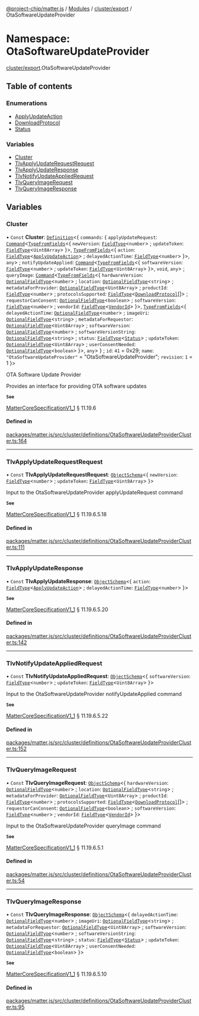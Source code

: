 [@project-chip/matter.js](../README.md) / [Modules](../modules.md) / [cluster/export](cluster_export.md) / OtaSoftwareUpdateProvider

# Namespace: OtaSoftwareUpdateProvider

[cluster/export](cluster_export.md).OtaSoftwareUpdateProvider

## Table of contents

### Enumerations

- [ApplyUpdateAction](../enums/cluster_export.OtaSoftwareUpdateProvider.ApplyUpdateAction.md)
- [DownloadProtocol](../enums/cluster_export.OtaSoftwareUpdateProvider.DownloadProtocol.md)
- [Status](../enums/cluster_export.OtaSoftwareUpdateProvider.Status.md)

### Variables

- [Cluster](cluster_export.OtaSoftwareUpdateProvider.md#cluster)
- [TlvApplyUpdateRequestRequest](cluster_export.OtaSoftwareUpdateProvider.md#tlvapplyupdaterequestrequest)
- [TlvApplyUpdateResponse](cluster_export.OtaSoftwareUpdateProvider.md#tlvapplyupdateresponse)
- [TlvNotifyUpdateAppliedRequest](cluster_export.OtaSoftwareUpdateProvider.md#tlvnotifyupdateappliedrequest)
- [TlvQueryImageRequest](cluster_export.OtaSoftwareUpdateProvider.md#tlvqueryimagerequest)
- [TlvQueryImageResponse](cluster_export.OtaSoftwareUpdateProvider.md#tlvqueryimageresponse)

## Variables

### Cluster

• `Const` **Cluster**: [`Definition`](cluster_export.ClusterFactory.md#definition)<{ `commands`: { `applyUpdateRequest`: [`Command`](cluster_export.md#command)<[`TypeFromFields`](tlv_export.md#typefromfields)<{ `newVersion`: [`FieldType`](../interfaces/tlv_export.FieldType.md)<`number`\> ; `updateToken`: [`FieldType`](../interfaces/tlv_export.FieldType.md)<`Uint8Array`\>  }\>, [`TypeFromFields`](tlv_export.md#typefromfields)<{ `action`: [`FieldType`](../interfaces/tlv_export.FieldType.md)<[`ApplyUpdateAction`](../enums/cluster_export.OtaSoftwareUpdateProvider.ApplyUpdateAction.md)\> ; `delayedActionTime`: [`FieldType`](../interfaces/tlv_export.FieldType.md)<`number`\>  }\>, `any`\> ; `notifyUpdateApplied`: [`Command`](cluster_export.md#command)<[`TypeFromFields`](tlv_export.md#typefromfields)<{ `softwareVersion`: [`FieldType`](../interfaces/tlv_export.FieldType.md)<`number`\> ; `updateToken`: [`FieldType`](../interfaces/tlv_export.FieldType.md)<`Uint8Array`\>  }\>, `void`, `any`\> ; `queryImage`: [`Command`](cluster_export.md#command)<[`TypeFromFields`](tlv_export.md#typefromfields)<{ `hardwareVersion`: [`OptionalFieldType`](../interfaces/tlv_export.OptionalFieldType.md)<`number`\> ; `location`: [`OptionalFieldType`](../interfaces/tlv_export.OptionalFieldType.md)<`string`\> ; `metadataForProvider`: [`OptionalFieldType`](../interfaces/tlv_export.OptionalFieldType.md)<`Uint8Array`\> ; `productId`: [`FieldType`](../interfaces/tlv_export.FieldType.md)<`number`\> ; `protocolsSupported`: [`FieldType`](../interfaces/tlv_export.FieldType.md)<[`DownloadProtocol`](../enums/cluster_export.OtaSoftwareUpdateProvider.DownloadProtocol.md)[]\> ; `requestorCanConsent`: [`OptionalFieldType`](../interfaces/tlv_export.OptionalFieldType.md)<`boolean`\> ; `softwareVersion`: [`FieldType`](../interfaces/tlv_export.FieldType.md)<`number`\> ; `vendorId`: [`FieldType`](../interfaces/tlv_export.FieldType.md)<[`VendorId`](datatype_export.md#vendorid)\>  }\>, [`TypeFromFields`](tlv_export.md#typefromfields)<{ `delayedActionTime`: [`OptionalFieldType`](../interfaces/tlv_export.OptionalFieldType.md)<`number`\> ; `imageUri`: [`OptionalFieldType`](../interfaces/tlv_export.OptionalFieldType.md)<`string`\> ; `metadataForRequestor`: [`OptionalFieldType`](../interfaces/tlv_export.OptionalFieldType.md)<`Uint8Array`\> ; `softwareVersion`: [`OptionalFieldType`](../interfaces/tlv_export.OptionalFieldType.md)<`number`\> ; `softwareVersionString`: [`OptionalFieldType`](../interfaces/tlv_export.OptionalFieldType.md)<`string`\> ; `status`: [`FieldType`](../interfaces/tlv_export.FieldType.md)<[`Status`](../enums/cluster_export.OtaSoftwareUpdateProvider.Status.md)\> ; `updateToken`: [`OptionalFieldType`](../interfaces/tlv_export.OptionalFieldType.md)<`Uint8Array`\> ; `userConsentNeeded`: [`OptionalFieldType`](../interfaces/tlv_export.OptionalFieldType.md)<`boolean`\>  }\>, `any`\>  } ; `id`: ``41`` = 0x29; `name`: ``"OtaSoftwareUpdateProvider"`` = "OtaSoftwareUpdateProvider"; `revision`: ``1`` = 1 }\>

OTA Software Update Provider

Provides an interface for providing OTA software updates

**`See`**

[MatterCoreSpecificationV1_1](../interfaces/spec_export.MatterCoreSpecificationV1_1.md) § 11.19.6

#### Defined in

[packages/matter.js/src/cluster/definitions/OtaSoftwareUpdateProviderCluster.ts:164](https://github.com/project-chip/matter.js/blob/ac2c2688/packages/matter.js/src/cluster/definitions/OtaSoftwareUpdateProviderCluster.ts#L164)

___

### TlvApplyUpdateRequestRequest

• `Const` **TlvApplyUpdateRequestRequest**: [`ObjectSchema`](../classes/tlv_export.ObjectSchema.md)<{ `newVersion`: [`FieldType`](../interfaces/tlv_export.FieldType.md)<`number`\> ; `updateToken`: [`FieldType`](../interfaces/tlv_export.FieldType.md)<`Uint8Array`\>  }\>

Input to the OtaSoftwareUpdateProvider applyUpdateRequest command

**`See`**

[MatterCoreSpecificationV1_1](../interfaces/spec_export.MatterCoreSpecificationV1_1.md) § 11.19.6.5.18

#### Defined in

[packages/matter.js/src/cluster/definitions/OtaSoftwareUpdateProviderCluster.ts:111](https://github.com/project-chip/matter.js/blob/ac2c2688/packages/matter.js/src/cluster/definitions/OtaSoftwareUpdateProviderCluster.ts#L111)

___

### TlvApplyUpdateResponse

• `Const` **TlvApplyUpdateResponse**: [`ObjectSchema`](../classes/tlv_export.ObjectSchema.md)<{ `action`: [`FieldType`](../interfaces/tlv_export.FieldType.md)<[`ApplyUpdateAction`](../enums/cluster_export.OtaSoftwareUpdateProvider.ApplyUpdateAction.md)\> ; `delayedActionTime`: [`FieldType`](../interfaces/tlv_export.FieldType.md)<`number`\>  }\>

**`See`**

[MatterCoreSpecificationV1_1](../interfaces/spec_export.MatterCoreSpecificationV1_1.md) § 11.19.6.5.20

#### Defined in

[packages/matter.js/src/cluster/definitions/OtaSoftwareUpdateProviderCluster.ts:142](https://github.com/project-chip/matter.js/blob/ac2c2688/packages/matter.js/src/cluster/definitions/OtaSoftwareUpdateProviderCluster.ts#L142)

___

### TlvNotifyUpdateAppliedRequest

• `Const` **TlvNotifyUpdateAppliedRequest**: [`ObjectSchema`](../classes/tlv_export.ObjectSchema.md)<{ `softwareVersion`: [`FieldType`](../interfaces/tlv_export.FieldType.md)<`number`\> ; `updateToken`: [`FieldType`](../interfaces/tlv_export.FieldType.md)<`Uint8Array`\>  }\>

Input to the OtaSoftwareUpdateProvider notifyUpdateApplied command

**`See`**

[MatterCoreSpecificationV1_1](../interfaces/spec_export.MatterCoreSpecificationV1_1.md) § 11.19.6.5.22

#### Defined in

[packages/matter.js/src/cluster/definitions/OtaSoftwareUpdateProviderCluster.ts:152](https://github.com/project-chip/matter.js/blob/ac2c2688/packages/matter.js/src/cluster/definitions/OtaSoftwareUpdateProviderCluster.ts#L152)

___

### TlvQueryImageRequest

• `Const` **TlvQueryImageRequest**: [`ObjectSchema`](../classes/tlv_export.ObjectSchema.md)<{ `hardwareVersion`: [`OptionalFieldType`](../interfaces/tlv_export.OptionalFieldType.md)<`number`\> ; `location`: [`OptionalFieldType`](../interfaces/tlv_export.OptionalFieldType.md)<`string`\> ; `metadataForProvider`: [`OptionalFieldType`](../interfaces/tlv_export.OptionalFieldType.md)<`Uint8Array`\> ; `productId`: [`FieldType`](../interfaces/tlv_export.FieldType.md)<`number`\> ; `protocolsSupported`: [`FieldType`](../interfaces/tlv_export.FieldType.md)<[`DownloadProtocol`](../enums/cluster_export.OtaSoftwareUpdateProvider.DownloadProtocol.md)[]\> ; `requestorCanConsent`: [`OptionalFieldType`](../interfaces/tlv_export.OptionalFieldType.md)<`boolean`\> ; `softwareVersion`: [`FieldType`](../interfaces/tlv_export.FieldType.md)<`number`\> ; `vendorId`: [`FieldType`](../interfaces/tlv_export.FieldType.md)<[`VendorId`](datatype_export.md#vendorid)\>  }\>

Input to the OtaSoftwareUpdateProvider queryImage command

**`See`**

[MatterCoreSpecificationV1_1](../interfaces/spec_export.MatterCoreSpecificationV1_1.md) § 11.19.6.5.1

#### Defined in

[packages/matter.js/src/cluster/definitions/OtaSoftwareUpdateProviderCluster.ts:54](https://github.com/project-chip/matter.js/blob/ac2c2688/packages/matter.js/src/cluster/definitions/OtaSoftwareUpdateProviderCluster.ts#L54)

___

### TlvQueryImageResponse

• `Const` **TlvQueryImageResponse**: [`ObjectSchema`](../classes/tlv_export.ObjectSchema.md)<{ `delayedActionTime`: [`OptionalFieldType`](../interfaces/tlv_export.OptionalFieldType.md)<`number`\> ; `imageUri`: [`OptionalFieldType`](../interfaces/tlv_export.OptionalFieldType.md)<`string`\> ; `metadataForRequestor`: [`OptionalFieldType`](../interfaces/tlv_export.OptionalFieldType.md)<`Uint8Array`\> ; `softwareVersion`: [`OptionalFieldType`](../interfaces/tlv_export.OptionalFieldType.md)<`number`\> ; `softwareVersionString`: [`OptionalFieldType`](../interfaces/tlv_export.OptionalFieldType.md)<`string`\> ; `status`: [`FieldType`](../interfaces/tlv_export.FieldType.md)<[`Status`](../enums/cluster_export.OtaSoftwareUpdateProvider.Status.md)\> ; `updateToken`: [`OptionalFieldType`](../interfaces/tlv_export.OptionalFieldType.md)<`Uint8Array`\> ; `userConsentNeeded`: [`OptionalFieldType`](../interfaces/tlv_export.OptionalFieldType.md)<`boolean`\>  }\>

**`See`**

[MatterCoreSpecificationV1_1](../interfaces/spec_export.MatterCoreSpecificationV1_1.md) § 11.19.6.5.10

#### Defined in

[packages/matter.js/src/cluster/definitions/OtaSoftwareUpdateProviderCluster.ts:95](https://github.com/project-chip/matter.js/blob/ac2c2688/packages/matter.js/src/cluster/definitions/OtaSoftwareUpdateProviderCluster.ts#L95)

